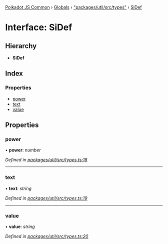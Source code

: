 [Polkadot JS Common](../README.md) › [Globals](../globals.md) › ["packages/util/src/types"](../modules/_packages_util_src_types_.md) › [SiDef](_packages_util_src_types_.sidef.md)

# Interface: SiDef

## Hierarchy

* **SiDef**

## Index

### Properties

* [power](_packages_util_src_types_.sidef.md#power)
* [text](_packages_util_src_types_.sidef.md#text)
* [value](_packages_util_src_types_.sidef.md#value)

## Properties

###  power

• **power**: *number*

*Defined in [packages/util/src/types.ts:18](https://github.com/polkadot-js/common/blob/db61ea30/packages/util/src/types.ts#L18)*

___

###  text

• **text**: *string*

*Defined in [packages/util/src/types.ts:19](https://github.com/polkadot-js/common/blob/db61ea30/packages/util/src/types.ts#L19)*

___

###  value

• **value**: *string*

*Defined in [packages/util/src/types.ts:20](https://github.com/polkadot-js/common/blob/db61ea30/packages/util/src/types.ts#L20)*
